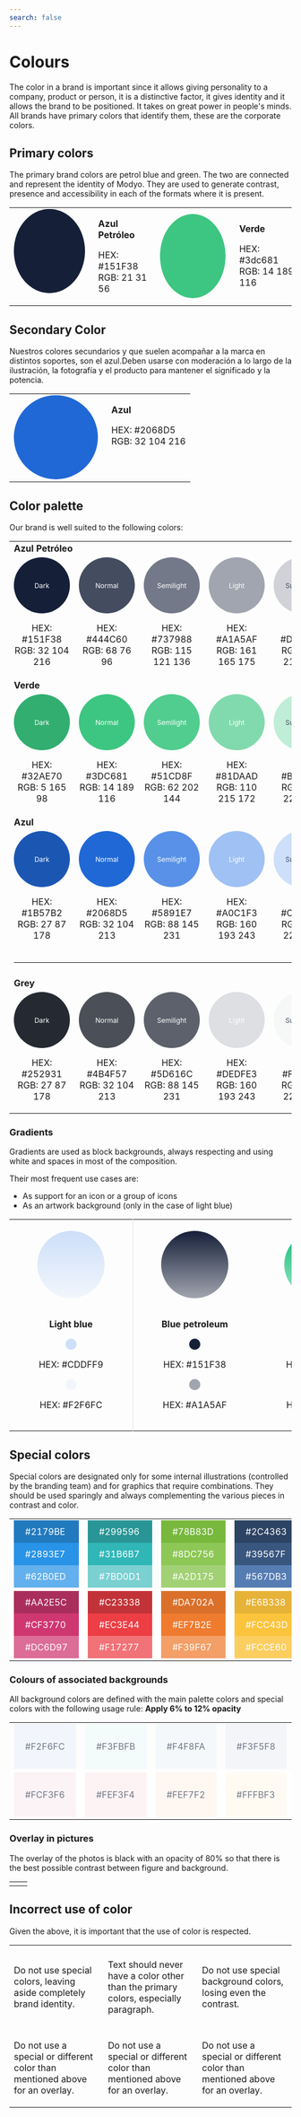 ```yaml
---
search: false
---
```


# Colours

The color in a brand is important since it allows giving personality to a company, product or person, it is a distinctive factor, it gives identity and it allows the brand to be positioned. It takes on great power in people's minds. All brands have primary colors that identify them, these are the corporate colors.

## Primary colors

The primary brand colors are petrol blue and green. The two are connected and represent the identity of Modyo. They are used to generate contrast, presence and accessibility in each of the formats where it is present.

<table class="no-border">
<tr>
<td>
<div style="display: flex;">
<span style="background: #151F38;width: 150px;height: 150px;display: block;border-radius: 100%;">
</span>
<div style="margin-left: 24px;">
<p><b>Azul Petróleo</b></p>
<p>HEX: #151F38 <br>
RGB: 21 31 56</p>
</div>
</div>
</td>
<td>
<div style="display: flex;">
<span style="background: #3dc681;width: 150px;height: 150px;display: block;border-radius: 100%;">
</span>
<div style="margin-left: 24px;">
<p><b>Verde</b></p>
<p>HEX: #3dc681 <br>
RGB: 14 189 116</p>
</div>
</div>
</td>
</tr>
</table>

## Secondary Color

Nuestros colores secundarios y que suelen acompañar a la marca en distintos soportes, son el azul.Deben usarse con moderación a lo largo de la ilustración, la fotografía y el producto para mantener el significado y la potencia.

<table class="no-border">
<tr>
<td>
<div style="display: flex;">
<span style="background: #2068D5;width: 150px;height: 150px;display: block;border-radius: 100%;">
</span>
<div style="margin-left: 24px;">
<p><b>Azul</b></p>
<p>HEX: #2068D5 <br>
RGB: 32 104 216</p>
</div>
</div>
</td>
</tr>
</table>

## Color palette

Our brand is well suited to the following colors:

<table class="no-border">
<tr>
<td colspan="6">
<b>Azul Petróleo</b>
</td>
</tr>
<tr>
<td>
<div style="display: flex;flex-direction: column;text-align: center;align-items: center;">
<span style="background: #151F38;width: 100px;height: 100px;border-radius: 100%;display: flex;align-items: center;justify-content: center;font-size: 12px;;color: #fff;">
Dark
</span>
<div>
<p>HEX: #151F38 <br>
RGB: 32 104 216</p>
</div>
</div>
</td>

<td>
<div style="display: flex;flex-direction: column;text-align: center;align-items: center;">
<span style="background: #444C60;width: 100px;height: 100px;border-radius: 100%;display: flex;align-items: center;justify-content: center;font-size: 12px;;color: #fff;">
Normal
</span>
<div>
<p>HEX: #444C60 <br>
RGB: 68 76 96</p>
</div>
</div>
</td>

<td>
<div style="display: flex;flex-direction: column;text-align: center;align-items: center;">
<span style="background: #737988;width: 100px;height: 100px;border-radius: 100%;display: flex;align-items: center;justify-content: center;font-size: 12px;;color: #fff;">
Semilight
</span>
<div>
<p>HEX: #737988 <br>
RGB: 115 121 136</p>
</div>
</div>
</td>

<td>
<div style="display: flex;flex-direction: column;text-align: center;align-items: center;">
<span style="background: #A1A5AF;width: 100px;height: 100px;border-radius: 100%;display: flex;align-items: center;justify-content: center;font-size: 12px;;color: #fff;">
Light
</span>
<div>
<p>HEX: #A1A5AF <br>
RGB: 161 165 175</p>
</div>
</div>
</td>

<td>
<div style="display: flex;flex-direction: column;text-align: center;align-items: center;">
<span style="background: #D0D2D7;width: 100px;height: 100px;border-radius: 100%;display: flex;align-items: center;justify-content: center;font-size: 12px;;color: #444C60;">
Superlight
</span>
<div>
<p>HEX: #D0D2D7 <br>
RGB: 208 210 215</p>
</div>
</div>
</td>

<td>
<div style="display: flex;flex-direction: column;text-align: center;align-items: center;">
<span style="background: #F3F4F7;width: 100px;height: 100px;border-radius: 100%;display: flex;align-items: center;justify-content: center;font-size: 12px;;color: #444C60;">
Background
</span>
<div>
<p>HEX: #F3F4F7 <br>
RGB: 208 210 215</p>
</div>
</div>
</td>

</tr>

<tr>
<td colspan="6">
<b>Verde</b>
</td>
</tr>

<tr>
<td>
<div style="display: flex;flex-direction: column;text-align: center;align-items: center;">
<span style="background: #32AE70;width: 100px;height: 100px;border-radius: 100%;display: flex;align-items: center;justify-content: center;font-size: 12px;;color: #fff;">
Dark
</span>
<div>
<p>HEX: #32AE70 <br>
RGB: 5 165 98</p>
</div>
</div>
</td>

<td>
<div style="display: flex;flex-direction: column;text-align: center;align-items: center;">
<span style="background: #3dc681;width: 100px;height: 100px;border-radius: 100%;display: flex;align-items: center;justify-content: center;font-size: 12px;;color: #fff;">
Normal
</span>
<div>
<p>HEX: #3DC681 <br>
RGB: 14 189 116</p>
</div>
</div>
</td>

<td>
<div style="display: flex;flex-direction: column;text-align: center;align-items: center;">
<span style="background: #51CD8F;width: 100px;height: 100px;border-radius: 100%;display: flex;align-items: center;justify-content: center;font-size: 12px;;color: #fff;">
Semilight
</span>
<div>
<p>HEX: #51CD8F <br>
RGB: 62 202 144</p>
</div>
</div>
</td>

<td>
<div style="display: flex;flex-direction: column;text-align: center;align-items: center;">
<span style="background: #81DAAD;width: 100px;height: 100px;border-radius: 100%;display: flex;align-items: center;justify-content: center;font-size: 12px;;color: #fff;">
Light
</span>
<div>
<p>HEX: #81DAAD <br>
RGB: 110 215 172</p>
</div>
</div>
</td>

<td>
<div style="display: flex;flex-direction: column;text-align: center;align-items: center;">
<span style="background: #BFEDD7;width: 100px;height: 100px;border-radius: 100%;display: flex;align-items: center;justify-content: center;font-size: 12px;;color: #444C60;">
Superlight
</span>
<div>
<p>HEX: #BFEDD7 <br>
RGB: 159 229 199</p>
</div>
</div>
</td>

<td>
<div style="display: flex;flex-direction: column;text-align: center;align-items: center;">
<span style="background: #EFFBF5;width: 100px;height: 100px;border-radius: 100%;display: flex;align-items: center;justify-content: center;font-size: 12px;;color: #444C60;">
Background
</span>
<div>
<p>HEX: #EFFBF5 <br>
RGB: 159 229 199</p>
</div>
</div>
</td>

</tr>
<tr>
<td colspan="6">
<b>Azul</b>
</td>
</tr>

<tr>
<td>
<div style="display: flex;flex-direction: column;text-align: center;align-items: center;">
<span style="background: #1B57B2;width: 100px;height: 100px;border-radius: 100%;display: flex;align-items: center;justify-content: center;font-size: 12px;;color: #fff;">
Dark
</span>
<div>
<p>HEX: #1B57B2 <br>
RGB: 27 87 178</p>
</div>
</div>
</td>

<td>
<div style="display: flex;flex-direction: column;text-align: center;align-items: center;">
<span style="background: #2068D5;width: 100px;height: 100px;border-radius: 100%;display: flex;align-items: center;justify-content: center;font-size: 12px;;color: #fff;">
Normal
</span>
<div>
<p>HEX: #2068D5 <br>
RGB: 32 104 213</p>
</div>
</div>
</td>

<td>
<div style="display: flex;flex-direction: column;text-align: center;align-items: center;">
<span style="background: #5891E7;width: 100px;height: 100px;border-radius: 100%;display: flex;align-items: center;justify-content: center;font-size: 12px;;color: #fff;">
Semilight
</span>
<div>
<p>HEX: #5891E7 <br>
RGB: 88 145 231</p>
</div>
</div>
</td>

<td>
<div style="display: flex;flex-direction: column;text-align: center;align-items: center;">
<span style="background: #A0C1F3;width: 100px;height: 100px;border-radius: 100%;display: flex;align-items: center;justify-content: center;font-size: 12px;;color: #fff;">
Light
</span>
<div>
<p>HEX: #A0C1F3 <br>
RGB: 160 193 243</p>
</div>
</div>
</td>

<td>
<div style="display: flex;flex-direction: column;text-align: center;align-items: center;">
<span style="background: #CDDFF9;width: 100px;height: 100px;border-radius: 100%;display: flex;align-items: center;justify-content: center;font-size: 12px;;color: #444C60;">
Superlight
</span>
<div>
<p>HEX: #CDDFF9 <br>
RGB: 205 223 249</p>
</div>
</div>
</td>

<td>
<div style="display: flex;flex-direction: column;text-align: center;align-items: center;">
<span style="background: #EDF3FC;width: 100px;height: 100px;border-radius: 100%;display: flex;align-items: center;justify-content: center;font-size: 12px;;color: #444C60;">
Background
</span>
<div>
<p>HEX: #EDF3FC <br>
RGB: 205 223 249</p>
</div>
</div>
</td>

</tr>
<tr>
<td colspan="6">
<hr style="margin-bottom: 26px;">
<b>Grey</b>
</td>
</tr>

<tr>
<td>
<div style="display: flex;flex-direction: column;text-align: center;align-items: center;">
<span style="background: #252931;width: 100px;height: 100px;border-radius: 100%;display: flex;align-items: center;justify-content: center;font-size: 12px;;color: #fff;">
Dark
</span>
<div>
<p>HEX: #252931 <br>
RGB: 27 87 178</p>
</div>
</div>
</td>

<td>
<div style="display: flex;flex-direction: column;text-align: center;align-items: center;">
<span style="background: #4B4F57;width: 100px;height: 100px;border-radius: 100%;display: flex;align-items: center;justify-content: center;font-size: 12px;;color: #fff;">
Normal
</span>
<div>
<p>HEX: #4B4F57 <br>
RGB: 32 104 213</p>
</div>
</div>
</td>

<td>
<div style="display: flex;flex-direction: column;text-align: center;align-items: center;">
<span style="background: #5D616C;width: 100px;height: 100px;border-radius: 100%;display: flex;align-items: center;justify-content: center;font-size: 12px;;color: #fff;">
Semilight
</span>
<div>
<p>HEX: #5D616C <br>
RGB: 88 145 231</p>
</div>
</div>
</td>

<td>
<div style="display: flex;flex-direction: column;text-align: center;align-items: center;">
<span style="background: #DEDFE3;width: 100px;height: 100px;border-radius: 100%;display: flex;align-items: center;justify-content: center;font-size: 12px;;color: #fff;">
Light
</span>
<div>
<p>HEX: #DEDFE3 <br>
RGB: 160 193 243</p>
</div>
</div>
</td>

<td>
<div style="display: flex;flex-direction: column;text-align: center;align-items: center;">
<span style="background: #F6F7F7;width: 100px;height: 100px;border-radius: 100%;display: flex;align-items: center;justify-content: center;font-size: 12px;;color: #444C60;">
Superlight
</span>
<div>
<p>HEX: #F6F7F7 <br>
RGB: 205 223 249</p>
</div>
</div>
</td>

<td>
<div style="display: flex;flex-direction: column;text-align: center;align-items: center;">
</div>
</td>

</tr>
</table>

### Gradients

Gradients are used as block backgrounds, always respecting and using white and spaces in most of the composition.

Their most frequent use cases are:

<ul>
<li> As support for an icon or a group of icons</li>
<li> As an artwork background (only in the case of light blue)</li>
</ul>

  <table class="no-border">
  <tr>
  <td style="padding: 20px 50px;border-right: 1px solid #dfe2e5;">
  <div style="display: flex;flex-direction: column;text-align: center;align-items: center;">
  <span style="background: linear-gradient(180deg, #CDDFF9 0%, #F2F6FC 100%);;width: 120px;height: 120px;display: block;border-radius: 100%;">
  </span>
  <div style="margin-top: 20px;">
  <p><b>Light blue</b></p>
  <span style="background: #CDDFF9;width: 20px;height: 20px;display: block;border-radius: 100%;margin: auto;"></span>
  <p>HEX: #CDDFF9</p>
  <span style="background: #F2F6FC;width: 20px;height: 20px;display: block;border-radius: 100%;margin: auto;"></span>
  <p>HEX: #F2F6FC</p>
  </div>
  </div>
  </td>

<td style="padding: 20px 50px;">
<div style="display: flex;flex-direction: column;text-align: center;align-items: center;">
<span style="background: linear-gradient(180deg, #151F38 0%, #A1A5AF 100%);;width: 120px;height: 120px;display: block;border-radius: 100%;">
</span>
<div style="margin-top: 20px;">
<p><b>Blue petroleum</b></p>
<span style="background: #151F38;width: 20px;height: 20px;display: block;border-radius: 100%;margin: auto;"></span>
<p>HEX: #151F38</p>
<span style="background: #A1A5AF;width: 20px;height: 20px;display: block;border-radius: 100%;margin: auto;"></span>
<p>HEX: #A1A5AF</p>
</div>
</div>
</td>

<td style="padding: 20px 50px;">
<div style="display: flex;flex-direction: column;text-align: center;align-items: center;">
<span style="background: linear-gradient(180deg, #0EBD74 0%, #9FE5C7 100%);;width: 120px;height: 120px;display: block;border-radius: 100%;">
</span>
<div style="margin-top: 20px;">
<p><b>Verde</b></p>
<span style="background: #0EBD74;width: 20px;height: 20px;display: block;border-radius: 100%;margin: auto;"></span>
<p>HEX: #0EBD74</p>
<span style="background: #9FE5C7;width: 20px;height: 20px;display: block;border-radius: 100%;margin: auto;"></span>
<p>HEX: #9FE5C7</p>
</div>
</div>
</td>

<td style="padding: 20px 50px;">
<div style="display: flex;flex-direction: column;text-align: center;align-items: center;">
<span style="background: linear-gradient(180deg, #2068D5 0%, #A0C1F3 100%);;width: 120px;height: 120px;display: block;border-radius: 100%;">
</span>
<div style="margin-top: 20px;">
<p><b>Azul</b></p>
<span style="background: #2068D5;width: 20px;height: 20px;display: block;border-radius: 100%;margin: auto;"></span>
<p>HEX: #2068D5</p>
<span style="background: #A0C1F3;width: 20px;height: 20px;display: block;border-radius: 100%;margin: auto;"></span>
<p>HEX: #A0C1F3</p>
</div>
</div>
</td>
</tr>
</table>

## Special colors

Special colors are designated only for some internal illustrations (controlled by the branding team) and for graphics that require combinations. They should be used sparingly and always complementing the various pieces in contrast and color.

<table>
<tr>
<td>
<div style="display: flex;flex-direction: column;">
<span style="background: #2179BE;display: flex;color: white;padding: 10px 20px;">#2179BE</span>
<span style="background: #2893E7;display: flex;color: white;padding: 10px 20px;">#2893E7</span>
<span style="background: #62B0ED;display: flex;color: white;padding: 10px 20px;">#62B0ED</span>
</div>
</td>
<td>
<div style="display: flex;flex-direction: column;">
<span style="background: #299596;display: flex;color: white;padding: 10px 20px;">#299596</span>
<span style="background: #31B6B7;display: flex;color: white;padding: 10px 20px;">#31B6B7</span>
<span style="background: #7BD0D1;display: flex;color: white;padding: 10px 20px;">#7BD0D1</span>
</div>
</td>
<td>
<div style="display: flex;flex-direction: column;">
<span style="background: #78B83D;display: flex;color: white;padding: 10px 20px;">#78B83D</span>
<span style="background: #8DC756;display: flex;color: white;padding: 10px 20px;">#8DC756</span>
<span style="background: #A2D175;display: flex;color: white;padding: 10px 20px;">#A2D175</span>
</div>
</td>
<td>
<div style="display: flex;flex-direction: column;">
<span style="background: #2C4363;display: flex;color: white;padding: 10px 20px;">#2C4363</span>
<span style="background: #39567F;display: flex;color: white;padding: 10px 20px;">#39567F</span>
<span style="background: #567DB3;display: flex;color: white;padding: 10px 20px;">#567DB3</span>
</div>
</td>
<td>
<div style="display: flex;flex-direction: column;">
<span style="background: #442568;display: flex;color: white;padding: 10px 20px;">#442568</span>
<span style="background: #5A3B7E;display: flex;color: white;padding: 10px 20px;">#5A3B7E</span>
<span style="background: #7B6298;display: flex;color: white;padding: 10px 20px;">#7B6298</span>
</div>
</td>
</tr>

<tr style="background: white;">
<td>
<div style="display: flex;flex-direction: column;">
<span style="background: #AA2E5C;display: flex;color: white;padding: 10px 20px;">#AA2E5C</span>
<span style="background: #CF3770;display: flex;color: white;padding: 10px 20px;">#CF3770</span>
<span style="background: #DC6D97;display: flex;color: white;padding: 10px 20px;">#DC6D97</span>
</div>
</td>
<td>
<div style="display: flex;flex-direction: column;">
<span style="background: #C23338;display: flex;color: white;padding: 10px 20px;">#C23338</span>
<span style="background: #EC3E44;display: flex;color: white;padding: 10px 20px;">#EC3E44</span>
<span style="background: #F17277;display: flex;color: white;padding: 10px 20px;">#F17277</span>
</div>
</td>
<td>
<div style="display: flex;flex-direction: column;">
<span style="background: #DA702A;display: flex;color: white;padding: 10px 20px;">#DA702A</span>
<span style="background: #EF7B2E;display: flex;color: white;padding: 10px 20px;">#EF7B2E</span>
<span style="background: #F39F67;display: flex;color: white;padding: 10px 20px;">#F39F67</span>
</div>
</td>
<td>
<div style="display: flex;flex-direction: column;">
<span style="background: #E6B338;display: flex;color: white;padding: 10px 20px;">#E6B338</span>
<span style="background: #FCC43D;display: flex;color: white;padding: 10px 20px;">#FCC43D</span>
<span style="background: #FCCE60;display: flex;color: white;padding: 10px 20px;">#FCCE60</span>
</div>
</td>
<td>
<div style="display: flex;flex-direction: column;">
<span style="background: #8C8062;display: flex;color: white;padding: 10px 20px;">#8C8062</span>
<span style="background: #A39572;display: flex;color: white;padding: 10px 20px;">#A39572</span>
<span style="background: #D1BF93;display: flex;color: white;padding: 10px 20px;">#D1BF93</span>
</div>
</td>
</tr>
</table>

### Colours of associated backgrounds

All background colors are defined with the main palette colors and special colors with the following usage rule: <b> Apply 6% to 12% opacity </b>

<table>
<tr>
<td>
<div style="display: flex;flex-direction: column;">
<span style="background: #F2F6FC;display: flex;padding: 30px 20px;color:#737988">#F2F6FC</span>
</div>
</td>
<td>
<div style="display: flex;flex-direction: column;">
<span style="background: #F3FBFB;display: flex;padding: 30px 20px;color:#737988">#F3FBFB</span>
</div>
</td>
<td>
<div style="display: flex;flex-direction: column;">
<span style="background: #F4F8FA;display: flex;padding: 30px 20px;color:#737988">#F4F8FA</span>
</div>
</td>
<td>
<div style="display: flex;flex-direction: column;">
<span style="background: #F3F5F8;display: flex;padding: 30px 20px;color:#737988">#F3F5F8</span>
</div>
</td>
<td>
<div style="display: flex;flex-direction: column;">
<span style="background: #F5F3F7;display: flex;padding: 30px 20px;color:#737988">#F5F3F7</span>
</div>
</td>
</tr>

<tr style="background: white;">
<td>
<div style="display: flex;flex-direction: column;">
<span style="background: #FCF3F6;display: flex;padding: 30px 20px;color:#737988">#FCF3F6</span>
</div>
</td>
<td>
<div style="display: flex;flex-direction: column;">
<span style="background: #FEF3F4;display: flex;padding: 30px 20px;color:#737988">#FEF3F4</span>
</div>
</td>
<td>
<div style="display: flex;flex-direction: column;">
<span style="background: #FEF7F2;display: flex;padding: 30px 20px;color:#737988">#FEF7F2</span>
</div>
</td>
<td>
<div style="display: flex;flex-direction: column;">
<span style="background: #FFFBF3;display: flex;padding: 30px 20px;color:#737988">#FFFBF3</span>
</div>
</td>
<td>
<div style="display: flex;flex-direction: column;">
<span style="background: #F9F9F7;display: flex;padding: 30px 20px;color:#737988">#F9F9F7</span>
</div>
</td>
</tr>

</table>

### Overlay in pictures

The overlay of the photos is black with an opacity of 80% so that there is the best possible contrast between figure and background.

<table class="no-border">
<tr>
<td>
<img src="https://cloud.modyocdn.com/uploads/67d44ef3-4b73-423b-8eab-1edc70258bbf/original/img.png" alt="">
</td>
<td>
<img src="https://cloud.modyocdn.com/uploads/2ad43924-5665-431a-93f1-729f0922c830/original/img-1.png" alt="">
</td>
</tr>
</table>

## Incorrect use of color

Given the above, it is important that the use of color is respected.

<table>
<tr>
<td style="width:30%;">
<img src="https://cloud.modyocdn.com/uploads/3e56754e-330d-4b81-a35d-3c2c632e710e/original/color-1.png" alt="">
</td>
<td style="width:30%;">
<img src="https://cloud.modyocdn.com/uploads/965e7dd6-cee2-4772-9b12-c8869ec94d36/original/color-2.png" alt="">
</td>
<td style="width:30%;">
<img src="https://cloud.modyocdn.com/uploads/caae2e80-9482-41c9-affc-58570363664e/original/color-3.png" alt="">
</td>
</tr>
<tr>
<td>
<p class="dont">Do not use special colors, leaving aside completely brand identity.</p>
</td>
<td>
<p class="dont">Text should never have a color other than the primary colors, especially paragraph.</p>
</td>
<td>
<p class="dont">Do not use special background colors, losing even the contrast.</p>
</td>
</tr>
<tr>
<td>
<img src="https://cloud.modyocdn.com/uploads/a9694ec4-629e-4135-828b-52a47533d79c/original/color-4.png" alt="">
</td>
<td>
<img src="https://cloud.modyocdn.com/uploads/31598c0d-370f-47e3-9352-3fad7c02588e/original/color-5.png" alt="">
</td>
<td>
<img src="https://cloud.modyocdn.com/uploads/003cebeb-9231-473d-807d-f4ac85075ea2/original/color-6.png" alt="">
</td>
</tr>
<tr>
<td>
<p class="dont">Do not use a special or different color than mentioned above for an overlay.</p>
</td>
<td>
<p class="dont">Do not use a special or different color than mentioned above for an overlay.</p>
</td>
<td>
<p class="dont">Do not use a special or different color than mentioned above for an overlay.</p>
</td>
</tr>
</table>
